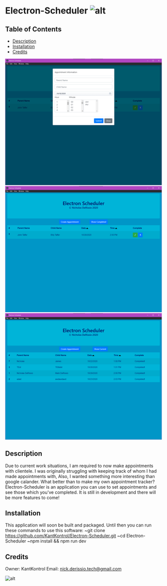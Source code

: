 # Electron-Scheduler ![alt](https://img.shields.io/badge/build-passing-brightgreen)

## Table of Contents

* [Description](#description)
* [Installation](#installation)
* [Credits](#credits)

![image of software1](https://github.com/KantKontrol/Electron-Scheduler/blob/main/readimg/createapp.png?raw=true)
![image of software2](https://github.com/KantKontrol/Electron-Scheduler/blob/main/readimg/currentappointments.png?raw=true)
![image of software3](https://github.com/KantKontrol/Electron-Scheduler/blob/main/readimg/showcompleted.png?raw=true)

## Description
 Due to current work situations, I am required to now make appointments with clientele. I was originally struggling with keeping track of whom I had made appointments with, Also, I wanted something more interesting than google calander. What better than to make my own appointment tracker? Electron-Scheduler is an application you can use to set appointments and see those which you've completed. It is still in development and there will be more features to come!

## Installation
 This application will soon be built and packaged. Until then you can run these commands to use this software:
 ~git clone https://github.com/KantKontrol/Electron-Scheduler.git 
 ~cd Electron-Scheduler
 ~npm install && npm run dev

## Credits

Owner: KantKontrol Email: nick.derissio.tech@gmail.com

![alt](https://avatars0.githubusercontent.com/u/57921318?v=4)
